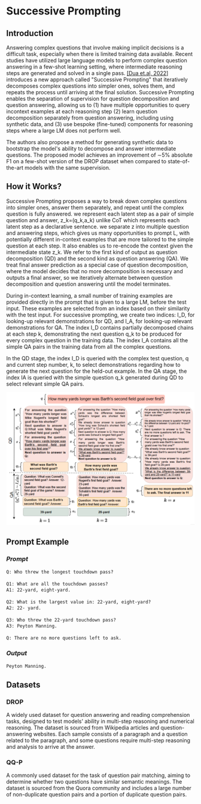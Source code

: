 # **Successive Prompting**

## Introduction

Answering complex questions that involve making implicit decisions is a difficult task, especially when there is limited training data available. Recent studies have utilized large language models to perform complex question answering in a few-shot learning setting, where intermediate reasoning steps are generated and solved in a single pass. [[Dua et.al, 2022]](https://arxiv.org/abs/2212.04092) introduces a new approach called "Successive Prompting" that iteratively decomposes complex questions into simpler ones, solves them, and repeats the process until arriving at the final solution. Successive Prompting enables the separation of supervision for question decomposition and question answering, allowing us to (1) have multiple opportunities to query incontext examples at each reasoning step (2) learn question decomposition separately from question answering, including using synthetic data, and (3) use bespoke (fine-tuned) components for reasoning steps where a large LM does not perform well.

The authors also propose a method for generating synthetic data to bootstrap the model's ability to decompose and answer intermediate questions. The proposed model achieves an improvement of ∼5% absolute F1 on a few-shot version of the DROP dataset when compared to state-of-the-art models with the same supervision.

## How it Works?

Successive Prompting proposes a way to break down complex questions into simpler ones, answer them separately, and repeat until the complex question is fully answered. we represent each latent step as a pair of simple question and answer, z_k=(q_k,a_k) unlike CoT which represents each latent step as a declarative sentence. we separate z into multiple question and answering steps, which gives us many opportunities to prompt L, with potentially different in-context examples that are more tailored to the simple question at each step. It also enables us to re-encode the context given the intermediate state z_k. We refer to the first kind of output as question decomposition (QD) and the second kind as question answering (QA). We treat final answer prediction as a special case of question decomposition, where the model decides that no more decomposition is necessary and outputs a final answer, so we iteratively alternate between question decomposition and question answering until the model terminates.

During in-context learning, a small number of training examples are provided directly in the prompt that is given to a large LM, before the test input. These examples are selected from an index based on their similarity with the test input. For successive prompting, we create two indices: I_D, for looking-up relevant demonstrations for QD, and I_A, for looking-up relevant demonstrations for QA. The index I_D contains partially decomposed chains at each step k, demonstrating the next question q_k to be produced for every complex question in the training data. The index I_A contains all the simple QA pairs in the training data from all the complex questions.

In the QD stage, the index I_D is queried with the complex test question, q and current step number, k, to select demonstrations regarding how to generate the next question for the held-out example. In the QA stage, the index IA is queried with the simple question q_k generated during QD to select relevant simple QA pairs.

![](pictures\1.png)



## Prompt Example

### *Prompt*

```
Q: Who threw the longest touchdown pass?

Q1: What are all the touchdown passes?
A1: 22-yard, eight-yard.

Q2: What is the largest value in: 22-yard, eight-yard?
A2: 22- yard.

Q3: Who threw the 22-yard touchdown pass?
A3: Peyton Manning.

Q: There are no more questions left to ask.
```

### *Output* 

```
Peyton Manning.
```

## Datasets

### DROP
 A widely used dataset for question answering and reading comprehension tasks, designed to test models' ability in multi-step reasoning and numerical reasoning. The dataset is sourced from Wikipedia articles and question-answering websites. Each sample consists of a paragraph and a question related to the paragraph, and some questions require multi-step reasoning and analysis to arrive at the answer.

### QQ-P
A commonly used dataset for the task of question pair matching, aiming to determine whether two questions have similar semantic meanings. The dataset is sourced from the Quora community and includes a large number of non-duplicate question pairs and a portion of duplicate question pairs.










